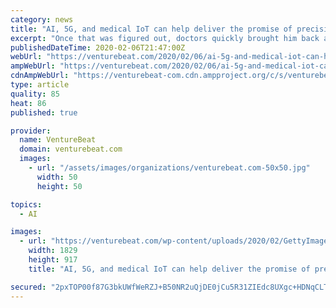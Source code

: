 ```yaml
---
category: news
title: "AI, 5G, and medical IoT can help deliver the promise of precision medicine"
excerpt: "Once that was figured out, doctors quickly brought him back around, and he was fine. But what if, through groundbreaking mixtures of compute, database, and AI technologies, a quick round of analyses on his blood and genome could have revealed his potential for such a reaction before it became a critical issue? What if it were possible to devise ..."
publishedDateTime: 2020-02-06T21:47:00Z
webUrl: "https://venturebeat.com/2020/02/06/ai-5g-and-medical-iot-can-help-deliver-the-promise-of-precision-medicine/"
ampWebUrl: "https://venturebeat.com/2020/02/06/ai-5g-and-medical-iot-can-help-deliver-the-promise-of-precision-medicine/amp/"
cdnAmpWebUrl: "https://venturebeat-com.cdn.ampproject.org/c/s/venturebeat.com/2020/02/06/ai-5g-and-medical-iot-can-help-deliver-the-promise-of-precision-medicine/amp/"
type: article
quality: 85
heat: 86
published: true

provider:
  name: VentureBeat
  domain: venturebeat.com
  images:
    - url: "/assets/images/organizations/venturebeat.com-50x50.jpg"
      width: 50
      height: 50

topics:
  - AI

images:
  - url: "https://venturebeat.com/wp-content/uploads/2020/02/GettyImages-1151630032-e1580953445456.jpg?fit=1829%2C917&strip=all"
    width: 1829
    height: 917
    title: "AI, 5G, and medical IoT can help deliver the promise of precision medicine"

secured: "2pxTOP00f87G3bkUWfWeRZJ+B50NR2uQjDE0jCu5R31ZIEdc8UXgc+HDNqCLTj4Mn5bxvsrP/VB8IN9xyVo9Ax/IPDmQNTLn/qE46a7DtYPUUHX3bpGaeem+Ax2iUqE/WG+V6t37vVEd1jmXlrXzfZjlwDPgnWCPAvteOrtlTw7iN/5CpLeIxnviunNA0B9bWGf3/WAaKcvUrw6l9gVWieitWoyuOWV9ZU5OrRnZrErDmC0+ZmMCjNJv28M4/eCwgl9KEQWs72drHA9j6ES257M3UKfEBOeAAuoZiFaJQoatO4ZF8hl3ZfRCRLip1/ur02kQI5HI2PZ/9CpNgXrROxETyqGT4LqOtkRtd7B/3mo0ZOshV9Fps+KgiEgPVLLXVUwHu2v6qepEcrHgQp56lcZox9K/IpvCyZZnleZRK2UiJ67CngyNkc1rkkH318zLm4nMc8z+RpVWEIgR2bjG0HuJNxtYODYcSaH8rRNaX3c=;RqU4e17EQqA1232IK30jsA=="
---
```


